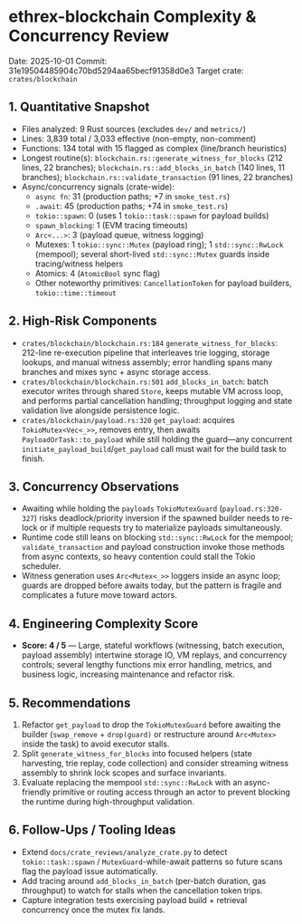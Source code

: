 # ethrex-blockchain Complexity & Concurrency Review

Date: 2025-10-01
Commit: 31e19504485904c70bd5294aa65becf91358d0e3
Target crate: `crates/blockchain`

## 1. Quantitative Snapshot
- Files analyzed: 9 Rust sources (excludes `dev/` and `metrics/`)
- Lines: 3,839 total / 3,033 effective (non-empty, non-comment)
- Functions: 134 total with 15 flagged as complex (line/branch heuristics)
- Longest routine(s): `blockchain.rs::generate_witness_for_blocks` (212 lines, 22 branches); `blockchain.rs::add_blocks_in_batch` (140 lines, 11 branches); `blockchain.rs::validate_transaction` (91 lines, 22 branches)
- Async/concurrency signals (crate-wide):
  - `async fn`: 31 (production paths; +7 in `smoke_test.rs`)
  - `.await`: 45 (production paths; +74 in `smoke_test.rs`)
  - `tokio::spawn`: 0 (uses 1 `tokio::task::spawn` for payload builds)
  - `spawn_blocking`: 1 (EVM tracing timeouts)
  - `Arc<...>`: 3 (payload queue, witness logging)
  - Mutexes: 1 `tokio::sync::Mutex` (payload ring); 1 `std::sync::RwLock` (mempool); several short-lived `std::sync::Mutex` guards inside tracing/witness helpers
  - Atomics: 4 (`AtomicBool` sync flag)
  - Other noteworthy primitives: `CancellationToken` for payload builders, `tokio::time::timeout`

## 2. High-Risk Components
- `crates/blockchain/blockchain.rs:184` `generate_witness_for_blocks`: 212-line re-execution pipeline that interleaves trie logging, storage lookups, and manual witness assembly; error handling spans many branches and mixes sync + async storage access.
- `crates/blockchain/blockchain.rs:501` `add_blocks_in_batch`: batch executor writes through shared `Store`, keeps mutable VM across loop, and performs partial cancellation handling; throughput logging and state validation live alongside persistence logic.
- `crates/blockchain/payload.rs:320` `get_payload`: acquires `TokioMutex<Vec<_>>`, removes entry, then awaits `PayloadOrTask::to_payload` while still holding the guard—any concurrent `initiate_payload_build`/`get_payload` call must wait for the build task to finish.

## 3. Concurrency Observations
- Awaiting while holding the `payloads` `TokioMutexGuard` (`payload.rs:320-327`) risks deadlock/priority inversion if the spawned builder needs to re-lock or if multiple requests try to materialize payloads simultaneously.
- Runtime code still leans on blocking `std::sync::RwLock` for the mempool; `validate_transaction` and payload construction invoke those methods from async contexts, so heavy contention could stall the Tokio scheduler.
- Witness generation uses `Arc<Mutex<_>>` loggers inside an async loop; guards are dropped before awaits today, but the pattern is fragile and complicates a future move toward actors.

## 4. Engineering Complexity Score
- **Score: 4 / 5** — Large, stateful workflows (witnessing, batch execution, payload assembly) intertwine storage IO, VM replays, and concurrency controls; several lengthy functions mix error handling, metrics, and business logic, increasing maintenance and refactor risk.

## 5. Recommendations
1. Refactor `get_payload` to drop the `TokioMutexGuard` before awaiting the builder (`swap_remove` + `drop(guard)` or restructure around `Arc<Mutex>` inside the task) to avoid executor stalls.
2. Split `generate_witness_for_blocks` into focused helpers (state harvesting, trie replay, code collection) and consider streaming witness assembly to shrink lock scopes and surface invariants.
3. Evaluate replacing the mempool `std::sync::RwLock` with an async-friendly primitive or routing access through an actor to prevent blocking the runtime during high-throughput validation.

## 6. Follow-Ups / Tooling Ideas
- Extend `docs/crate_reviews/analyze_crate.py` to detect `tokio::task::spawn` / `MutexGuard`-while-await patterns so future scans flag the payload issue automatically.
- Add tracing around `add_blocks_in_batch` (per-batch duration, gas throughput) to watch for stalls when the cancellation token trips.
- Capture integration tests exercising payload build + retrieval concurrency once the mutex fix lands.
